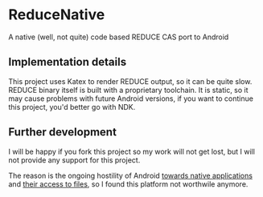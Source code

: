 # ReduceNative

A native (well, not quite) code based REDUCE CAS port to Android

## Implementation details

This project uses Katex to render REDUCE output, so it can be quite slow.  
REDUCE binary itself is built with a proprietary toolchain. It is static, so it may cause problems with future Android versions, if you want to continue this project, you'd better go with NDK.

## Further development

I will be happy if you fork this project so my work will not get lost, but I will not provide any support for this project.

The reason is the ongoing hostility of Android [towards native applications](https://github.com/termux/termux-app/issues/1072) and [their access to files](https://www.xda-developers.com/android-q-storage-access-framework-scoped-storage/), so I found this platform not worthwile anymore.
